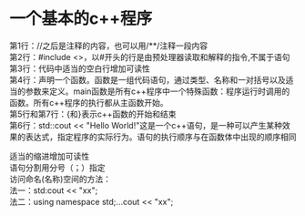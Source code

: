 # 一个基本的c++程序
第1行：//之后是注释的内容，也可以用/**/注释一段内容  
第2行：#include <>，以#开头的行是由预处理器读取和解释的指令,不属于语句  
第3行：代码中适当的空白行增加可读性  
第4行：声明一个函数。函数是一组代码语句，通过类型、名称和一对括号以及适当的参数来定义。main函数是所有c++程序中一个特殊函数：程序运行时调用的函数。所有c++程序的执行都从主函数开始。  
第5行和第7行：{和}表示c++函数的开始和结束  
第6行：std::cout << "Hello World!"这是一个c++语句，是一种可以产生某种效果的表达式，指定程序的实际行为。语句的执行顺序与在函数体中出现的顺序相同  


适当的缩进增加可读性  
语句分割用分号（；）指定  
访问命名(名称)空间的方法：  
法一：std:cout << "xx";  
法二：using namespace std;...cout << "xx";